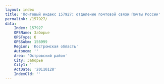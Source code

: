```yaml
---
layout: index
title: 'Почтовый индекс 157927: отделение почтовой связи Почты России'
permalink: /157927/
data:
    Index: 157927
    OPSName: Заборье
    OPSType: О
    OPSSubm: 156999
    Region: 'Костромская область'
    Autonom: ''
    Area: 'Островский район'
    City: Заборье
    City1: ''
    ActDate: '20110128'
    IndexOld: ''
---
```

